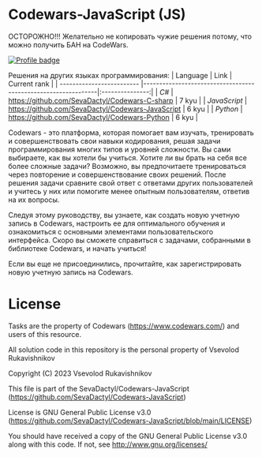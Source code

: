 # Codewars-JavaScript (JS)
ОСТОРОЖНО!!! Желательно не копировать чужие решения потому, что можно получить БАН на CodeWars.

[![Profile badge](https://www.codewars.com/users/SevaDactyl/badges/large)](https://www.codewars.com/users/SevaDactyl)

Решения на других языках программирования:
| Language                  | Link                                                          |  Current rank   |
| ------------------------- |---------------------------------------------------------------|:---------------:|
| *С#*                      | https://github.com/SevaDactyl/Codewars-C-sharp                | 7 kyu           |
| *JavaScript*              | https://github.com/SevaDactyl/Codewars-JavaScript             | 6 kyu           |
| *Python*                  | https://github.com/SevaDactyl/Codewars-Python                 | 6 kyu           |

Codewars - это платформа, которая помогает вам изучать, тренировать и совершенствовать свои навыки кодирования, решая задачи программирования многих типов и уровней сложности. Вы сами выбираете, как вы хотели бы учиться. Хотите ли вы брать на себя все более сложные задачи? Возможно, вы предпочитаете тренироваться через повторение и совершенствование своих решений. После решения задачи сравните свой ответ с ответами других пользователей и учитесь у них или помогите менее опытным пользователям, ответив на их вопросы.

Следуя этому руководству, вы узнаете, как создать новую учетную запись в Codewars, настроить ее для оптимального обучения и ознакомиться с основными элементами пользовательского интерфейса. Скоро вы сможете справиться с задачами, собранными в библиотеке Codewars, и начать учиться!

Если вы еще не присоединились, прочитайте, как зарегистрировать новую учетную запись на Codewars.

# License
Tasks are the property of Codewars (https://www.codewars.com/) 
and users of this resource.

All solution code in this repository 
is the personal property of Vsevolod Rukavishnikov

Copyright (C) 2023 Vsevolod Rukavishnikov

This file is part of the SevaDactyl/Codewars-JavaScript
(https://github.com/SevaDactyl/Codewars-JavaScript)

License is GNU General Public License v3.0
(https://github.com/SevaDactyl/Codewars-JavaScript/blob/main/LICENSE)

You should have received a copy of the GNU General Public License v3.0
along with this code. If not, see http://www.gnu.org/licenses/
